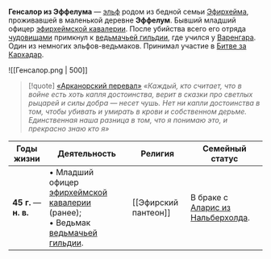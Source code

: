 **Генсалор из Эффелума** — [эльф](Эльфы) родом из бедной семьи [Эфирхейма](Эфирхейм), проживавшей в маленькой деревне **Эффелум**. Бывший младший офицер [эфирхеймской кавалерии](Эфирхейм#Войска). После убийства всего его отряда [чудовищами](Монстры) примкнул к [ведьмачьей гильдии](Ведьмачья%20гильдия.md), где учился у [Варенгара](Варенгар). Один из немногих эльфов-ведьмаков. Принимал участие в [Битве за Кархадар](Битва%20за%20Кархадар).

![[Генсалор.png | 500]]

> [!quote] [«Арканорский перевал»](«Сокровище%20Кархадара».md#Арканорский%20перевал)
> *«Каждый, кто считает, что в войне есть хоть капля достоинства, верит в сказки про светлых рыцарей и силы добра — несет чушь. Нет ни капли достоинства в том, чтобы убивать и умирать в крови и собственном дерьме. Единственная наша разница в том, что я понимаю это, и прекрасно знаю кто я»*

| Годы жизни             | Деятельность                                                                                                                    | Религия              | Семейный статус                                                    |
| ---------------------- | ------------------------------------------------------------------------------------------------------------------------------- | -------------------- | ------------------------------------------------------------------ |
| **45  г.** — **н. в.** | • Младший офицер [эфирхеймской кавалерии](Эфирхейм#Войска) (ранее);<br>• Ведьмак [ведьмачьей гильдии](Ведьмачья%20гильдия.md).<br> | [[Эфирский пантеон]] | В браке с [Аларис из Нальберхолда](Аларис%20из%20Нальберхолда.md). |




